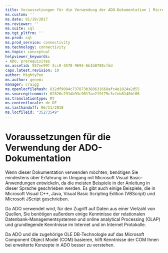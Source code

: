 ```yaml
---
title: Voraussetzungen für die Verwendung der ADO-Dokumentation | Microsoft Docs
ms.custom: ''
ms.date: 01/19/2017
ms.reviewer: ''
ms.suite: sql
ms.tgt_pltfrm: ''
ms.prod: sql
ms.prod_service: connectivity
ms.technology: connectivity
ms.topic: conceptual
helpviewer_keywords:
- ADO, prerequisites
ms.assetid: 557ee99f-3cc8-4578-9694-6b1b0788cfdd
caps.latest.revision: 10
author: MightyPen
ms.author: genemi
manager: craigg
ms.openlocfilehash: 832df9084c737873b388631668afc4e1024a2d55
ms.sourcegitcommit: 62826c291db93c9017ae219f75c3cfeb8140bf06
ms.translationtype: MT
ms.contentlocale: de-DE
ms.lasthandoff: 06/11/2018
ms.locfileid: "35273549"
---
```

# <a name="prerequisites-for-using-the-ado-documentation"></a>Voraussetzungen für die Verwendung der ADO-Dokumentation
Wenn dieser Dokumentation verwenden möchten, benötigen Sie mindestens über Erfahrung im Umgang mit Microsoft Visual Basic-Anwendungen entwickeln, da die meisten Beispiele in der Anleitung in dieser Sprache geschrieben werden. Es gibt auch einige Beispiele, die in Microsoft Visual C++, Java, Visual Basic Scripting Edition (VBScript) und Microsoft JScript geschrieben.  
  
 Da ADO verwendet wird, für den Zugriff auf Daten aus einer Vielzahl von Quellen, Sie benötigen außerdem einige Kenntnisse der relationalen Datenbank-Managementsystemen und online analytical Processing (OLAP) und grundlegende Kenntnisse im Internet und im Internet Protokolle.  
  
 Da ADO und die zugehörige OLE DB-Technologie auf das Microsoft Component Object Model (COM) basieren, hilft Kenntnisse der COM Ihnen bei erweiterte Konzepte in ADO besser zu verstehen.

